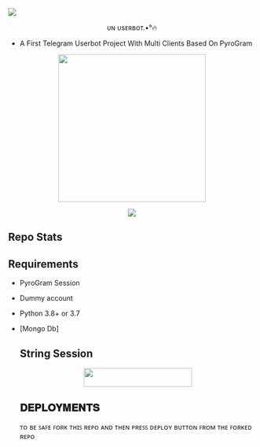 <img src="https://user-images.githubusercontent.com/73097560/115834477-dbab4500-a447-11eb-908a-139a6edaec5c.gif">

<p align="center">ᴜɴ ᴜsᴇʀʙᴏᴛ.•°🔥 </p>

- A First Telegram Userbot Project With Multi Clients Based On PyroGram

<p align="center"><a href="https://t.me/TheUpdatesChannel"><img src="https://telegra.ph/file/af7ed8acd458f4bb9f591.jpg" width="300"></a></p>
<p align="center">
    <a href="https://www.python.org/" alt="made-with-python"> <img src="https://img.shields.io/badge/Made%20with-Python-black.svg?style=flat-square&logo=python&logoColor=blue&color=red" /></a>

  ## Repo Stats




## Requirements 

- PyroGram Session
- Dummy account
- Python 3.8+ or 3.7
- [Mongo Db]

  ## String Session

  <p align="center"><a href="https://t.me/UN_STRINGBOT"> <img                    src="https://img.shields.io/badge/String%20Session-black?style=for-the-badge&logo=replit" width="220" height="38.45"/></a></p>


  ## 𝐃𝐄𝐏𝐋𝐎𝐘𝐌𝐄𝐍𝐓𝐒

  ᴛᴏ ʙᴇ ꜱᴀꜰᴇ ꜰᴏʀᴋ ᴛʜɪꜱ ʀᴇᴘᴏ ᴀɴᴅ ᴛʜᴇɴ ᴘʀᴇꜱꜱ ᴅᴇᴘʟᴏʏ ʙᴜᴛᴛᴏɴ ꜰʀᴏᴍ ᴛʜᴇ ꜰᴏʀᴋᴇᴅ ʀᴇᴘᴏ 
